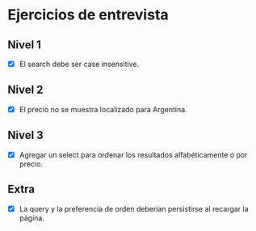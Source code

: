 # Ejercicios de entrevista

## Nivel 1
- [X] El search debe ser case insensitive.

## Nivel 2
- [X] El precio no se muestra localizado para Argentina.

## Nivel 3
- [X] Agregar un select para ordenar los resultados alfabéticamente o por precio.

## Extra
- [X] La query y la preferencia de orden deberían persistirse al recargar la página.
